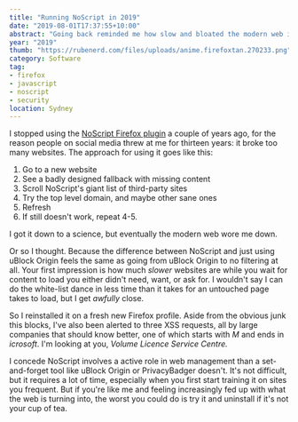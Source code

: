 ```yaml
---
title: "Running NoScript in 2019"
date: "2019-08-01T17:37:55+10:00"
abstract: "Going back reminded me how slow and bloated the modern web is."
year: "2019"
thumb: "https://rubenerd.com/files/uploads/anime.firefoxtan.270233.png"
category: Software
tag:
- firefox
- javascript
- noscript
- security
location: Sydney
---
```

I stopped using the [NoScript Firefox plugin](https://noscript.net/) a couple of years ago, for the reason people on social media threw at me for thirteen years: it broke too many websites. The approach for using it goes like this:

1. Go to a new website
2. See a badly designed fallback with missing content
3. Scroll NoScript's giant list of third-party sites
4. Try the top level domain, and maybe other sane ones
5. Refresh
6. If still doesn't work, repeat 4-5.

I got it down to a science, but eventually the modern web wore me down.

Or so I thought. Because the difference between NoScript and just using uBlock Origin feels the same as going from uBlock Origin to no filtering at all. Your first impression is how much *slower* websites are while you wait for content to load you either didn't need, want, or ask for. I wouldn't say I can do the white-list dance in less time than it takes for an untouched page takes to load, but I get *awfully* close.

So I reinstalled it on a fresh new Firefox profile. Aside from the obvious junk this blocks, I've also been alerted to three <abbr title="cross site scripting" style="border:0; text-decoration:none;">XSS</abbr> requests, all by large companies that should know better, one of which starts with *M* and ends in *icrosoft*. I'm looking at you, *Volume Licence Service Centre.*

I concede NoScript involves a active role in web management than a set-and-forget tool like uBlock Origin or PrivacyBadger doesn't. It's not difficult, but it requires a lot of time, especially when you first start training it on sites you frequent. But if you're like me and feeling increasingly fed up with what the web is turning into, the worst you could do is try it and uninstall if it's not your cup of tea.

